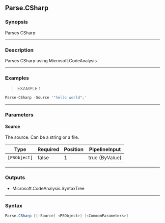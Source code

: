 Parse.CSharp
------------




### Synopsis
Parses CSharp



---


### Description

Parses CSharp using Microsoft.CodeAnalysis



---


### Examples
> EXAMPLE 1

```PowerShell
Parse-CSharp -Source '"hello world";'
```


---


### Parameters
#### **Source**

The source.  Can be a string or a file.






|Type        |Required|Position|PipelineInput |
|------------|--------|--------|--------------|
|`[PSObject]`|false   |1       |true (ByValue)|





---


### Outputs
* Microsoft.CodeAnalysis.SyntaxTree






---


### Syntax
```PowerShell
Parse.CSharp [[-Source] <PSObject>] [<CommonParameters>]
```
